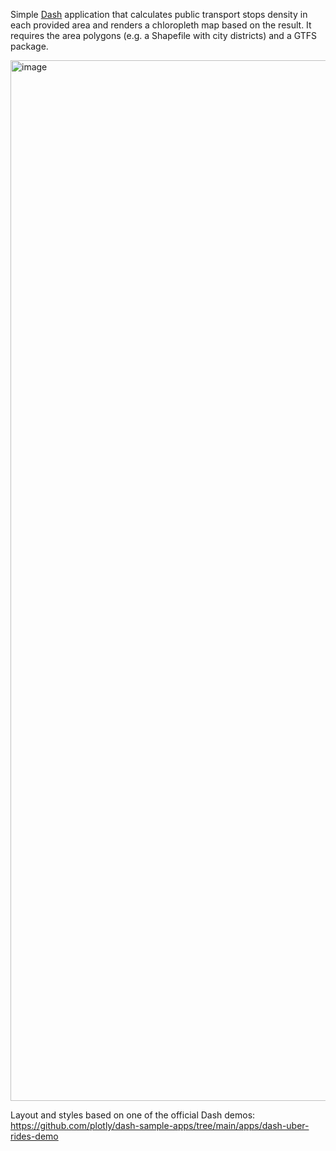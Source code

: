 Simple [Dash](https://dash.plotly.com/) application that calculates public transport stops density in each provided area and renders a chloropleth map based on the result.
It requires the area polygons (e.g. a Shapefile with city districts) and a GTFS package.

<img width="1665" alt="image" src="https://github.com/user-attachments/assets/8d200f89-0d7d-402a-ad70-4f708159653c">

Layout and styles based on one of the official Dash demos: https://github.com/plotly/dash-sample-apps/tree/main/apps/dash-uber-rides-demo
